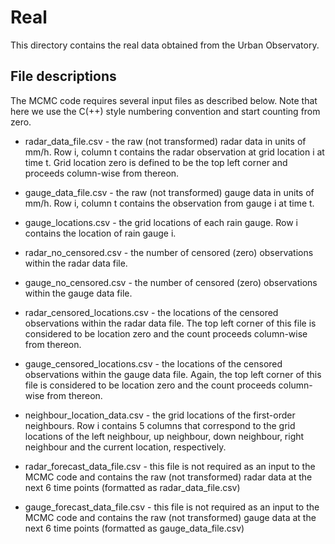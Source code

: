 # Real

This directory contains the real data obtained from the Urban Observatory.

## File descriptions

The MCMC code requires several input files as described below. Note that here we use the C(++) style numbering convention and start counting from zero.

* radar\_data\_file.csv - the raw (not transformed) radar data in units of mm/h. Row i, column t contains the radar observation at grid location i at time t. Grid location zero is defined to be the top left corner and proceeds column-wise from thereon.

* gauge\_data\_file.csv - the raw (not transformed) gauge data in units of mm/h. Row i, column t contains the observation from gauge i at time t.

* gauge\_locations.csv - the grid locations of each rain gauge. Row i contains the location of rain gauge i.

* radar\_no\_censored.csv - the number of censored (zero) observations within the radar data file.

* gauge\_no\_censored.csv - the number of censored (zero) observations within the gauge data file.

* radar\_censored\_locations.csv - the locations of the censored observations within the radar data file. The top left corner of this file is considered to be location zero and the count proceeds column-wise from thereon.

* gauge\_censored\_locations.csv - the locations of the censored observations within the gauge data file. Again, the top left corner of this file is considered to be location zero and the count proceeds column-wise from thereon.

* neighbour\_location\_data.csv - the grid locations of the first-order neighbours. Row i contains 5 columns that correspond to the grid locations of the left neighbour, up neighbour, down neighbour, right neighbour and the current location, respectively.

* radar\_forecast\_data\_file.csv - this file is not required as an input to the MCMC code and contains the raw (not transformed) radar data at the next 6 time points (formatted as radar\_data\_file.csv)

* gauge\_forecast\_data\_file.csv - this file is not required as an input to the MCMC code and contains the raw (not transformed) gauge data at the next 6 time points (formatted as gauge\_data\_file.csv)

